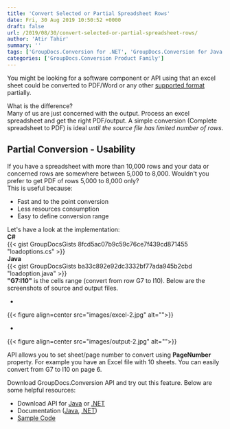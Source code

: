 ```yaml
---
title: 'Convert Selected or Partial Spreadsheet Rows'
date: Fri, 30 Aug 2019 10:50:52 +0000
draft: false
url: /2019/08/30/convert-selected-or-partial-spreadsheet-rows/
author: 'Atir Tahir'
summary: ''
tags: ['GroupDocs.Conversion for .NET', 'GroupDocs.Conversion for Java']
categories: ['GroupDocs.Conversion Product Family']
---
```


You might be looking for a software component or API using that an excel sheet could be converted to PDF/Word or any other [supported format](https://docs.groupdocs.com/display/conversionnet/Supported+Document+Formats) partially.

What is the difference?  
Many of us are just concerned with the output. Process an excel spreadsheet and get the right PDF/output. A simple conversion (Complete spreadsheet to PDF) is ideal _until the source file has limited number of rows_.  

## Partial Conversion - Usability

If you have a spreadsheet with more than 10,000 rows and your data or concerned rows are somewhere between 5,000 to 8,000. Wouldn't you prefer to get PDF of rows 5,000 to 8,000 only?  
This is useful because:

*   Fast and to the point conversion
*   Less resources consumption
*   Easy to define conversion range

Let's have a look at the implementation:  
**C#**  
{{< gist GroupDocsGists 8fcd5ac07b9c59c76ce7f439cd871455 "loadoptions.cs" >}}  
**Java**  
{{< gist GroupDocsGists ba33c892e92dc3332bf77ada945b2cbd "loadoption.java" >}}  
**"G7:I10"** is the cells range (convert from row G7 to I10). Below are the screenshots of source and output files.  
  

*   

{{< figure align=center src="images/excel-2.jpg" alt="">}}

    

*   

{{< figure align=center src="images/output-2.jpg" alt="">}}

    

API allows you to set sheet/page number to convert using **PageNumber** property. For example you have an Excel file with 10 sheets. You can easily convert from G7 to I10 on page 6.

Download GroupDocs.Conversion API and try out this feature. Below are some helpful resources:

*   Download API for [Java](https://downloads.groupdocs.com/conversion/java) or [.NET](https://downloads.groupdocs.com/conversion/net)
*   Documentation ([Java](https://docs.groupdocs.com/conversion/java/), [.NET](https://docs.groupdocs.com/conversion/net))
*   [Sample Code](https://github.com/groupdocs-conversion)





